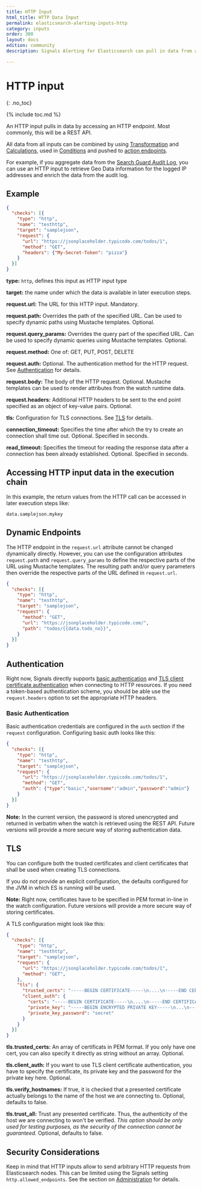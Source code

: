 ```yaml
---
title: HTTP Input
html_title: HTTP Data Input
permalink: elasticsearch-alerting-inputs-http
category: inputs
order: 300
layout: docs
edition: community
description: Signals Alerting for Elasticsearch can pull in data from any REST HTTP endpoint make it available to watches and conditions.

---
```


<!--- Copyright 2020 floragunn GmbH -->

# HTTP input
{: .no_toc}

{% include toc.md %}


An HTTP input pulls in data by accessing an HTTP endpoint. Most commonly, this will be a REST API.

All data from all inputs can be combined by using [Transformation](transformations_transformations.md) and [Calculations](transformations_calculations.md), used in [Conditions](conditions.md) and pushed to [action endpoints](actions.md).

For example, if you aggregate data from the [Search Guard Audit Log](auditlog), you can  use an HTTP input to retrieve Geo Data information for the logged IP addresses and enrich the data from the audit log.

## Example

```json
{
  "checks": [{
    "type": "http",
    "name": "testhttp",
    "target": "samplejson",
    "request": {
      "url": "https://jsonplaceholder.typicode.com/todos/1",
      "method": "GET",
      "headers": {"My-Secret-Token": "pizza"}
    }
  }]
}
```

**type:** `http`, defines this input as HTTP input type

**target:** the name under which the data is available in later execution steps.

**request.url:** The URL for this HTTP input. Mandatory.

**request.path:** Overrides the path of the specified URL. Can be used to specify dynamic paths using Mustache templates. Optional.

**request.query_params:** Overrides the query part of the specified URL. Can be used to specify dynamic queries using Mustache templates. Optional.

**request.method:** One of: GET, PUT, POST, DELETE

**request.auth:** Optional. The authentication method for the HTTP request. See [Authentication](#authentication) for details.

**request.body:** The body of the HTTP request. Optional. Mustache templates can be used to render attributes from the watch runtime data.

**request.headers:** Additional HTTP headers to be sent to the end point specified as an object of key-value pairs. Optional.

**tls:** Configuration for TLS connections. See [TLS](#tls) for details.

**connection_timeout:** Specifies the time after which the try to create an connection shall time out. Optional. Specified in seconds.

**read_timeout:** Specifies the timeout for reading the response data after a connection has been already established. Optional. Specified in seconds.

## Accessing HTTP input data in the execution chain

In this example, the return values from the HTTP call can be accessed in later execution steps like:

```
data.samplejson.mykey
```

## Dynamic Endpoints

The HTTP endpoint in the `request.url` attribute cannot be changed dynamically directly. However, you can use the configuration attributes `request.path` and `request.query_params` to define the respective parts of the URL using Mustache templates. The resulting path and/or query parameters then override the respective parts of the URL defined in `request.url`.


<!-- {% raw %} -->
```json
{
  "checks": [{
    "type": "http",
    "name": "testhttp",
    "target": "samplejson",
    "request": {
      "method": "GET",
      "url": "https://jsonplaceholder.typicode.com/",
      "path": "todos/{{data.todo_no}}",
    }
  }]
}
```
<!-- {% endraw %} -->


## Authentication

Right now, Signals directly supports [basic authentication](#basic-authentication) and [TLS client certificate authentication](#tls) when connecting to HTTP resources. If you need a token-based authentication scheme, you should be able use the `request.headers` option to set the appropriate HTTP headers.

### Basic Authentication

Basic authentication credentials are configured in the `auth` section if the `request` configuration. Configuring basic auth looks like this:

```json
{
  "checks": [{
    "type": "http",
    "name": "testhttp",
    "target": "samplejson",
    "request": {
      "url": "https://jsonplaceholder.typicode.com/todos/1",
      "method": "GET",
      "auth": {"type":"basic","username":"admin","password":"admin"}
    }
  }]
}
```

**Note:** In the current version, the password is stored unencrypted and returned in verbatim when the watch is retrieved using the REST API. Future versions will provide a more secure way of storing authentication data.

## TLS

You can configure both the trusted certificates and client certificates that shall be used when creating TLS connections.

If you do not provide an explicit configuration, the defaults configured for the JVM in which ES is running will be used.

**Note:** Right now, certificates have to be specified in PEM format in-line in the watch configuration. Future versions will provide a more secure way of storing certificates.

A TLS configuration might look like this:

```json
{
  "checks": [{
    "type": "http",
    "name": "testhttp",
    "target": "samplejson",
    "request": {
      "url": "https://jsonplaceholder.typicode.com/todos/1",
      "method": "GET",
    },
    "tls": {
      "trusted_certs": "-----BEGIN CERTIFICATE-----\n....\n-----END CERTIFICATE-----\n",
      "client_auth": {
        "certs": "-----BEGIN CERTIFICATE-----\n....\n-----END CERTIFICATE-----\n",
        "private_key": "-----BEGIN ENCRYPTED PRIVATE KEY-----\n...\n-----END ENCRYPTED PRIVATE KEY-----\n",
        "private_key_password": "secret"
      }
    }
  }]
}
```

**tls.trusted_certs:** An array of certificats in PEM format. If you only have one cert, you can also specify it directly as string without an array. Optional.

**tls.client_auth:** If you want to use TLS client certificate authentication, you have to specify the certificate, its private key and the password for the private key here. Optional.

**tls.verify_hostnames:** If true, it is checked that a presented certificate actually belongs to the name of the host we are connecting to. Optional, defaults to false.

**tls.trust_all:** Trust any presented certificate. Thus, the authenticity of the host we are connecting to won't be verified. *This option should be only used for testing purposes, as the security of the connection cannot be guaranteed.* Optional, defaults to false.



## Security Considerations

Keep in mind that HTTP inputs allow to send arbitrary HTTP requests from Elasticsearch nodes. This can be limited using the Signals setting `http.allowed_endpoints`. See the section on [Administration](administration.md) for details.
